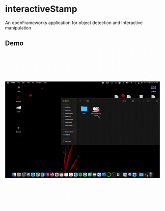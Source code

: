 # interactiveStamp
An openFrameworks application for object detection and interactive manipulation

## Demo
![](https://github.com/jorjepadre/interactiveStamp/blob/master/bin/data/demo.gif)
